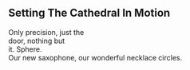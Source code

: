 Setting The Cathedral In Motion
-------------------------------
Only precision, just the  
door, nothing but  
it. Sphere.  
Our new saxophone, our wonderful necklace circles.  
